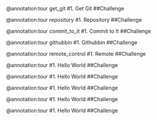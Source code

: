 @annotation:tour get_git
#1. Get Git
##Challenge


@annotation:tour repository
#1. Repository
##Challenge



@annotation:tour commit_to_it 
#1. Commit to It
##Challenge



@annotation:tour githubbin
#1. Githubbin
##Challenge



@annotation:tour remote_control
#1. Remote 
##Challenge



@annotation:tour 
#1. Hello World
##Challenge



@annotation:tour 
#1. Hello World
##Challenge



@annotation:tour 
#1. Hello World
##Challenge



@annotation:tour 
#1. Hello World
##Challenge



@annotation:tour 
#1. Hello World
##Challenge

